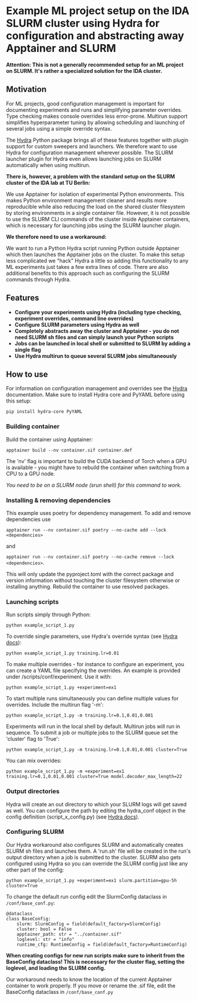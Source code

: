 # Example ML project setup on the IDA SLURM cluster using Hydra for configuration and abstracting away Apptainer and SLURM
**Attention: This is not a generally recommended setup for an ML project on SLURM. It's rather a specialized solution for the IDA cluster.** 

## Motivation
For ML projects, good configuration management is important for documenting experiments and runs and simplifying parameter overrides. Type checking makes console overrides less error-prone. Multirun support simplifies hyperparameter tuning by allowing scheduling and launching of several jobs using a simple override syntax.

The [Hydra](https://hydra.cc) Python package brings all of these features together with plugin support for custom sweepers and launchers. We therefore want to use Hydra for configuration management wherever possible. The SLURM launcher plugin for Hydra even allows launching jobs on SLURM automatically when using multirun.


**There is, however, a problem with the standard setup on the SLURM cluster of the IDA lab at TU Berlin:**

We use Apptainer for isolation of experimental Python environments. This makes Python environment management cleaner and results more reproducible while also reducing the load on the shared cluster filesystem by storing environments in a single container file. However, it is not possible to use the SLURM CLI commands of the cluster inside Apptainer containers, which is necessary for launching jobs using the SLURM launcher plugin.


**We therefore need to use a workaround:**

We want to run a Python Hydra script running Python outside Apptainer which then launches the Apptainer jobs on the cluster. To make this setup less complicated we "hack" Hydra a little so adding this functionality to any ML experiments just takes a few extra lines of code. There are also additional benefits to this approach such as configuring the SLURM commands through Hydra.


## Features
- **Configure your experiments using Hydra (including type checking, experiment overrides, command line overrides)**
- **Configure SLURM parameters using Hydra as well**
- **Completely abstracts away the cluster and Apptainer - you do not need SLURM sh files and can simply launch your Python scripts**
- **Jobs can be launched in local shell or submitted to SLURM by adding a single flag**
- **Use Hydra multirun to queue several SLURM jobs simultaneously**


## How to use
For information on configuration management and overrides see the [Hydra](https://hydra.cc) documentation.
Make sure to install Hydra core and PyYAML before using this setup:

```pip install hydra-core PyYAML```

### Building container
Build the container using Apptainer:

```apptainer build --nv container.sif container.def```

The 'nv' flag is important to build the CUDA backend of Torch when a GPU is available - you might have to rebuild the container when switching from a CPU to a GPU node.

*You need to be on a SLURM node (srun shell) for this command to work.*


### Installing & removing dependencies
This example uses poetry for dependency management. To add and remove dependencies use 

```apptainer run --nv container.sif poetry --no-cache add --lock <dependencies>```

and 

```apptainer run --nv container.sif poetry --no-cache remove --lock <dependencies>```.

This will only update the pyproject.toml with the correct package and version information without touching the cluster filesystem otherwise or installing anything. Rebuild the container to use resolved packages.

### Launching scripts
Run scripts simply through Python:

```python example_script_1.py```

To override single parameters, use Hydra's override syntax (see [Hydra docs](https://hydra.cc)):

```python example_script_1.py training.lr=0.01```

To make multiple overrides - for instance to configure an experiment, you can create a YAML file specifying the overrides. An example is provided under /scripts/conf/experiment. Use it with:

```python example_script_1.py +experiment=ex1```

To start multiple runs simultaneously you can define multiple values for overrides. Include the multirun flag '-m':

```python example_script_1.py -m training.lr=0.1,0.01,0.001```

Experiments will run in the local shell by default. Multirun jobs will run in sequence. To submit a job or multiple jobs to the SLURM queue set the 'cluster' flag to 'True':

```python example_script_1.py -m training.lr=0.1,0.01,0.001 cluster=True```

You can mix overrides: 

```python example_script_1.py -m +experiment=ex1 training.lr=0.1,0.01,0.001 cluster=True model.decoder_max_length=22```

### Output directories
Hydra will create an out directory to which your SLURM logs will get saved as well. You can configure the path by editing the hydra_conf object in the config definition (script_x_config.py) (see [Hydra docs](https://hydra.cc)).


### Configuring SLURM
Our Hydra workaround also configures SLURM and automatically creates SLURM sh files and launches them. A 'run.sh' file will be created in the run's output directory when a job is submitted to the cluster. SLURM also gets configured using Hydra so you can override the SLURM config just like any other part of the config:

```python example_script_1.py +experiment=ex1 slurm.partition=gpu-5h cluster=True```

To change the default run config edit the SlurmConfig dataclass in ```/conf/base_conf.py```:

```
@dataclass
class BaseConfig:
    slurm: SlurmConfig = field(default_factory=SlurmConfig)
    cluster: bool = False
    apptainer_path: str = "../container.sif"
    loglevel: str = "info"
    runtime_cfg: RuntimeConfig = field(default_factory=RuntimeConfig)
```

**When creating configs for new run scripts make sure to inherit from the BaseConfig dataclass! This is necessary for the cluster flag, setting the loglevel, and loading the SLURM config.**

Our workaround needs to know the location of the current Apptainer container to work properly. If you move or rename the .sif file, edit the BaseConfig dataclass in ```/conf/base_conf.py```










